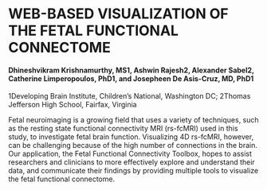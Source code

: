 # WEB-BASED VISUALIZATION OF THE FETAL FUNCTIONAL CONNECTOME
####  Dhineshvikram Krishnamurthy, MS1, Ashwin Rajesh2, Alexander Sabel2, Catherine Limperopoulos, PhD1, and Josepheen De Asis-Cruz, MD, PhD1

1Developing  Brain Institute, Children’s National, Washington DC; 2Thomas Jefferson High School, Fairfax, Virginia

Fetal neuroimaging is a growing field that uses a variety of techniques, such as the resting state functional connectivity MRI (rs-fcMRI) used in this study, to investigate fetal brain function. Visualizing 4D rs-fcMRI, however, can be challenging because of the high number of connections in the brain. Our application, the Fetal Functional Connectivity Toolbox, hopes to assist researchers and clinicians to more effectively explore and understand their data, and communicate their findings by providing multiple tools to visualize the fetal functional connectome.



